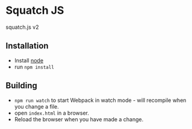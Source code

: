 # Squatch JS

squatch.js v2

## Installation

* Install  [node](https://nodejs.org)
* run `npm install`

## Building

* `npm run watch` to start Webpack in watch mode - will recompile when you change a file.
* open `index.html` in a browser.
* Reload the browser when you have made a change.
